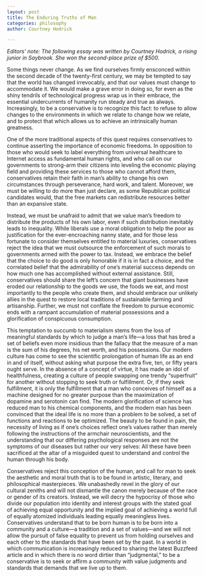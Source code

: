```yaml
---
layout: post
title: The Enduring Truths of Man
categories: philosophy
author: Courtney Hodrick

---
```

*Editors' note: The following essay was written by Courtney Hodrick, a rising junior in Saybrook. She won the second-place prize of $500.*


Some things never change. As we find ourselves firmly ensconced within the second decade of the twenty-first century, we may be tempted to say that the world has changed irrevocably, and that our values must change to accommodate it. We would make a grave error in doing so, for even as the shiny tendrils of technological progress wrap us in their embrace, the essential undercurrents of humanity run steady and true as always. Increasingly, to be a conservative is to recognize this fact: to refuse to allow changes to the environments in which we relate to change how we relate, and to protect that which allows us to achieve an intrinsically human greatness. 

One of the more traditional aspects of this quest requires conservatives to continue asserting the importance of economic freedoms. In opposition to those who would seek to label everything from universal healthcare to Internet access as fundamental human rights, and who call on our governments to strong-arm their citizens into leveling the economic playing field and providing these services to those who cannot afford them, conservatives retain their faith in man’s ability to change his own circumstances through perseverance, hard work, and talent. Moreover, we must be willing to do more than just declare, as some Republican political candidates would, that the free markets can redistribute resources better than an expansive state. 

Instead, we must be unafraid to admit that we value man’s freedom to distribute the products of his own labor, even if such distribution inevitably leads to inequality. While liberals use a moral obligation to help the poor as justification for the ever-encroaching nanny state, and for those less fortunate to consider themselves entitled to material luxuries, conservatives reject the idea that we must outsource the enforcement of such morals to governments armed with the power to tax. Instead, we embrace the belief that the choice to do good is only honorable if it is in fact a choice, and the correlated belief that the admirability of one’s material success depends on how much one has accomplished without external assistance. Still, conservatives should share the left’s concern that giant businesses have eroded our relationship to the goods we use, the foods we eat, and most importantly to the people who create them, and should embrace our unlikely allies in the quest to restore local traditions of sustainable farming and artisanship. Further, we must not conflate the freedom to pursue economic ends with a rampant accumulation of material possessions and a glorification of conspicuous consumption.

This temptation to succumb to materialism stems from the loss of meaningful standards by which to judge a man’s life—a loss that has bred a set of beliefs even more insidious than the fallacy that the measure of a man is the sum of his degrees, his net worth, and his possessions. Our modern culture has come to see the scientific prolongation of human life as an end in and of itself, without asking what purpose the extra five, ten, or fifty years ought serve. In the absence of a concept of virtue, it has made an idol of healthfulness, creating a culture of people swapping one trendy “superfruit” for another without stopping to seek truth or fulfillment. Or, if they seek fulfillment, it is only the fulfillment that a man who conceives of himself as a machine designed for no greater purpose than the maximization of dopamine and serotonin can find. The modern glorification of science has reduced man to his chemical components, and the modern man has been convinced that the ideal life is no more than a problem to be solved, a set of functions and reactions to be optimized. The beauty to be found in pain, the necessity of living as if one’s choices reflect one’s values rather than merely following the instructions of the armchair neuroscientists, and the understanding that our differing psychological responses are not the symptoms of our diseases but rather our very selves: All these have been sacrificed at the altar of a misguided quest to understand and control the human through his body. 

Conservatives reject this conception of the human, and call for man to seek the aesthetic and moral truth that is to be found in artistic, literary, and philosophical masterpieces. We unabashedly revel in the glory of our cultural zeniths and will not dismantle the canon merely because of the race or gender of its creators. Instead, we will decry the hypocrisy of those who divide our population into identity and interest groups with the stated goal of achieving equal opportunity and the implied goal of achieving a world full of equally atomized individuals leading equally meaningless lives. Conservatives understand that to be born human is to be born into a community and a culture—a tradition and a set of values—and we will not allow the pursuit of false equality to prevent us from holding ourselves and each other to the standards that have been set by the past. In a world in which communication is increasingly reduced to sharing the latest Buzzfeed article and in which there is no word dirtier than “judgmental,” to be a conservative is to seek or affirm a community with value judgments and standards that demands that we live up to them.